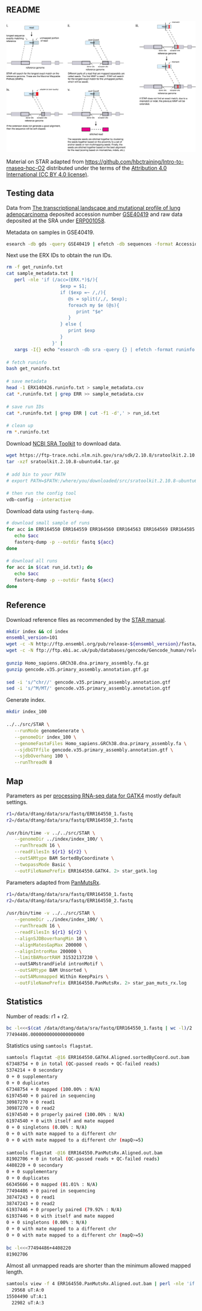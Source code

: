 ## README

![STAR alignment strategy](img/star_strategy.png)

Material on STAR adapted from https://github.com/hbctraining/Intro-to-rnaseq-hpc-O2 distributed under the terms of the [Attribution 4.0 International (CC BY 4.0 license)](https://creativecommons.org/licenses/by/4.0/).

## Testing data

Data from [The transcriptional landscape and mutational profile of lung adenocarcinoma](https://www.ncbi.nlm.nih.gov/pmc/articles/PMC3483540/) deposited accession number [GSE40419](https://www.ncbi.nlm.nih.gov/geo/query/acc.cgi?acc=GSE40419) and raw data deposited at the SRA under [ERP001058](https://www.ncbi.nlm.nih.gov/sra?term=ERP001058).

Metadata on samples in GSE40419.

```bash
esearch -db gds -query GSE40419 | efetch -db sequences -format Accession > sample_metadata.txt
```

Next use the ERX IDs to obtain the run IDs.

```bash
rm -f get_runinfo.txt
cat sample_metadata.txt |
   perl -nle 'if (/acc=(ERX.*)$/){
                    $exp = $1;
                    if ($exp =~ /,/){
                       @s = split(/,/, $exp);
                       foreach my $e (@s){
                          print "$e"
                       }
                    } else {
                       print $exp
                    }
                 }' |
   xargs -I{} echo "esearch -db sra -query {} | efetch -format runinfo > {}.runinfo.txt; sleep 3" >> get_runinfo.txt

# fetch runinfo
bash get_runinfo.txt

# save metadata
head -1 ERX140426.runinfo.txt > sample_metadata.csv
cat *.runinfo.txt | grep ERR >> sample_metadata.csv

# save run IDs
cat *.runinfo.txt | grep ERR | cut -f1 -d',' > run_id.txt

# clean up
rm *.runinfo.txt
```

Download [NCBI SRA Toolkit](https://trace.ncbi.nlm.nih.gov/Traces/sra/sra.cgi?view=software) to download data.

```bash
wget https://ftp-trace.ncbi.nlm.nih.gov/sra/sdk/2.10.8/sratoolkit.2.10.8-ubuntu64.tar.gz
tar -xzf sratoolkit.2.10.8-ubuntu64.tar.gz

# add bin to your PATH
# export PATH=$PATH:/where/you/downloaded/src/sratoolkit.2.10.8-ubuntu64/bin

# then run the config tool
vdb-config --interactive
```

Download data using `fasterq-dump`.

```bash
# download small sample of runs
for acc in ERR164550 ERR164559 ERR164560 ERR164563 ERR164569 ERR164585 ERR164613; do
   echo $acc
   fasterq-dump -p --outdir fastq ${acc}
done

# download all runs
for acc in $(cat run_id.txt); do
   echo $acc
   fasterq-dump -p --outdir fastq ${acc}
done
```

## Reference

Download reference files as recommended by the [STAR manual](https://github.com/alexdobin/STAR/blob/master/doc/STARmanual.pdf).

```bash
mkdir index && cd index
ensembl_version=101
wget -c -N http://ftp.ensembl.org/pub/release-${ensembl_version}/fasta/homo_sapiens/dna/Homo_sapiens.GRCh38.dna.primary_assembly.fa.gz
wget -c -N ftp://ftp.ebi.ac.uk/pub/databases/gencode/Gencode_human/release_35/gencode.v35.primary_assembly.annotation.gtf.gz

gunzip Homo_sapiens.GRCh38.dna.primary_assembly.fa.gz
gunzip gencode.v35.primary_assembly.annotation.gtf.gz

sed -i 's/^chr//' gencode.v35.primary_assembly.annotation.gtf
sed -i 's/^M/MT/' gencode.v35.primary_assembly.annotation.gtf
```

Generate index.

```bash
mkdir index_100

../../src/STAR \
   --runMode genomeGenerate \
   --genomeDir index_100 \
   --genomeFastaFiles Homo_sapiens.GRCh38.dna.primary_assembly.fa \
   --sjdbGTFfile gencode.v35.primary_assembly.annotation.gtf \
   --sjdbOverhang 100 \
   --runThreadN 8
```

## Map

Parameters as per [processing RNA-seq data for GATK4](https://github.com/gatk-workflows/gatk4-rnaseq-germline-snps-indels) mostly default settings.

```bash
r1=/data/dtang/data/sra/fastq/ERR164550_1.fastq
r2=/data/dtang/data/sra/fastq/ERR164550_2.fastq

/usr/bin/time -v ../../src/STAR \
   --genomeDir ../index/index_100/ \
   --runThreadN 16 \
   --readFilesIn ${r1} ${r2} \
   --outSAMtype BAM SortedByCoordinate \
   --twopassMode Basic \
   --outFileNamePrefix ERR164550.GATK4. 2> star_gatk.log
```

Parameters adapted from [PanMutsRx](https://github.com/m081429/PanMutsRx).

```bash
r1=/data/dtang/data/sra/fastq/ERR164550_1.fastq
r2=/data/dtang/data/sra/fastq/ERR164550_2.fastq

/usr/bin/time -v ../../src/STAR \
   --genomeDir ../index/index_100/ \
   --runThreadN 16 \
   --readFilesIn ${r1} ${r2} \
   --alignSJDBoverhangMin 10 \
   --alignMatesGapMax 200000 \
   --alignIntronMax 200000 \
   --limitBAMsortRAM 31532137230 \ 
   --outSAMstrandField intronMotif \
   --outSAMtype BAM Unsorted \
   --outSAMunmapped Within KeepPairs \
   --outFileNamePrefix ERR164550.PanMutsRx. 2> star_pan_muts_rx.log
```

## Statistics

Number of reads: r1 + r2.

```bash
bc -l<<<$(cat /data/dtang/data/sra/fastq/ERR164550_1.fastq | wc -l)/2
77494486.00000000000000000000
```

Statistics using `samtools flagstat`.

```bash
samtools flagstat -@16 ERR164550.GATK4.Aligned.sortedByCoord.out.bam 
67348754 + 0 in total (QC-passed reads + QC-failed reads)
5374214 + 0 secondary
0 + 0 supplementary
0 + 0 duplicates
67348754 + 0 mapped (100.00% : N/A)
61974540 + 0 paired in sequencing
30987270 + 0 read1
30987270 + 0 read2
61974540 + 0 properly paired (100.00% : N/A)
61974540 + 0 with itself and mate mapped
0 + 0 singletons (0.00% : N/A)
0 + 0 with mate mapped to a different chr
0 + 0 with mate mapped to a different chr (mapQ>=5)

samtools flagstat -@16 ERR164550.PanMutsRx.Aligned.out.bam
81902706 + 0 in total (QC-passed reads + QC-failed reads)
4408220 + 0 secondary
0 + 0 supplementary
0 + 0 duplicates
66345666 + 0 mapped (81.01% : N/A)
77494486 + 0 paired in sequencing
38747243 + 0 read1
38747243 + 0 read2
61937446 + 0 properly paired (79.92% : N/A)
61937446 + 0 with itself and mate mapped
0 + 0 singletons (0.00% : N/A)
0 + 0 with mate mapped to a different chr
0 + 0 with mate mapped to a different chr (mapQ>=5)

bc -l<<<77494486+4408220
81902706
```

Almost all unmapped reads are shorter than the minimum allowed mapped length.

```bash
samtools view -f 4 ERR164550.PanMutsRx.Aligned.out.bam | perl -nle 'if (/(uT:.*)/ ){ print $1 }' | sort | uniq -c
  29568 uT:A:0
15504490 uT:A:1
  22982 uT:A:3
```

